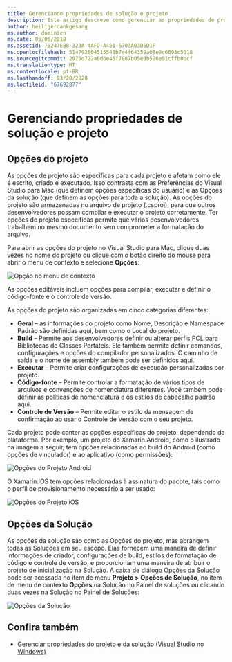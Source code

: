 ```yaml
---
title: Gerenciando propriedades de solução e projeto
description: Este artigo descreve como gerenciar as propriedades de projetos e soluções no Visual Studio para Mac
author: heiligerdankgesang
ms.author: dominicn
ms.date: 05/06/2018
ms.assetid: 75247EB8-323A-4AFD-A451-6703A03D5D1F
ms.openlocfilehash: 514792804515541b7e4f64359a08e9c6093c5018
ms.sourcegitcommit: 2975d722a6d6e45f7887b05e9b526e91cffb0bcf
ms.translationtype: MT
ms.contentlocale: pt-BR
ms.lasthandoff: 03/20/2020
ms.locfileid: "67692877"
---
```

# <a name="managing-project-and-solution-properties"></a>Gerenciando propriedades de solução e projeto

## <a name="project-options"></a>Opções do projeto

As opções de projeto são específicas para cada projeto e afetam como ele é escrito, criado e executado. Isso contrasta com as Preferências do Visual Studio para Mac (que definem opções específicas do usuário) e as Opções da solução (que definem as opções para toda a solução). As opções do projeto são armazenadas no arquivo de projeto (.csproj), para que outros desenvolvedores possam compilar e executar o projeto corretamente. Ter opções de projeto específicas permite que vários desenvolvedores trabalhem no mesmo documento sem comprometer a formatação do arquivo.

Para abrir as opções do projeto no Visual Studio para Mac, clique duas vezes no nome do projeto ou clique com o botão direito do mouse para abrir o menu de contexto e selecione **Opções**:

![Opção no menu de contexto](media/projects-and-solutions-image2.png)

As opções editáveis incluem opções para compilar, executar e definir o código-fonte e o controle de versão.

As opções do projeto são organizadas em cinco categorias diferentes:

* **Geral** – as informações do projeto como Nome, Descrição e Namespace Padrão são definidas aqui, bem como o Local do projeto.
* **Build** – Permite aos desenvolvedores definir ou alterar perfis PCL para Bibliotecas de Classes Portáteis. Ele também permite definir comandos, configurações e opções do compilador personalizados. O caminho de saída e o nome de assembly também pode ser definidos aqui.
* **Executar** – Permite criar configurações de execução personalizadas por projeto.
* **Código-fonte** – Permite controlar a formatação de vários tipos de arquivos e convenções de nomenclatura diferentes. Você também pode definir as políticas de nomenclatura e os estilos de cabeçalho padrão aqui.
* **Controle de Versão** – Permite editar o estilo da mensagem de confirmação ao usar o Controle de Versão com o seu projeto.

Cada projeto pode conter as opções específicas do projeto, dependendo da plataforma. Por exemplo, um projeto do Xamarin.Android, como o ilustrado na imagem a seguir, tem opções relacionadas ao build do Android (como opções de vinculador) e ao aplicativo (como permissões):

![Opções do Projeto Android](media/projects-and-solutions-image5.png)

O Xamarin.iOS tem opções relacionadas à assinatura do pacote, tais como o perfil de provisionamento necessário a ser usado:

![Opções do Projeto iOS](media/projects-and-solutions-image6.png)

## <a name="solution-options"></a>Opções da Solução

As opções da solução são como as Opções do projeto, mas abrangem todas as Soluções em seu escopo. Elas fornecem uma maneira de definir informações de criador, configurações de build, estilos de formatação de código e controle de versão, e proporcionam uma maneira de atribuir o projeto de inicialização na Solução.  A caixa de diálogo Opções da Solução pode ser acessada no item de menu **Projeto > Opções de Solução**, no item de menu de contexto **Opções** na Solução no Painel de soluções ou clicando duas vezes na Solução no Painel de Soluções:

![Opções da Solução](media/projects-and-solutions-image7.png)

## <a name="see-also"></a>Confira também

* [Gerenciar propriedades do projeto e da solução (Visual Studio no Windows)](/visualstudio/ide/managing-project-and-solution-properties)